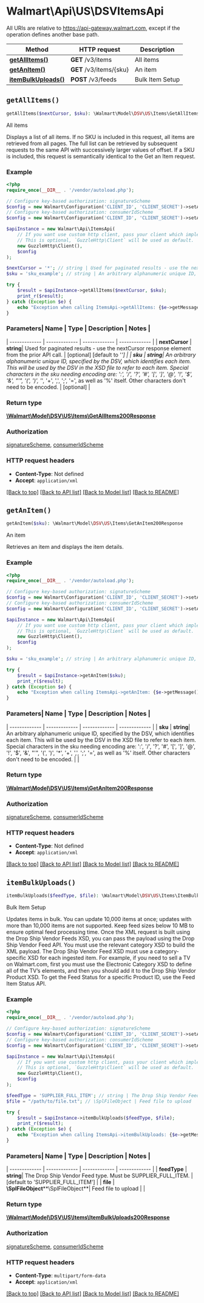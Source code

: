 # Walmart\Api\US\DSVItemsApi  
All URIs are relative to https://api-gateway.walmart.com, except if the operation defines another base path.

| Method | HTTP request | Description |
| ------------- | ------------- | ------------- |
| [**getAllItems()**](ItemsApi.md#getAllItems) | **GET** /v3/items | All items |
| [**getAnItem()**](ItemsApi.md#getAnItem) | **GET** /v3/items/{sku} | An item |
| [**itemBulkUploads()**](ItemsApi.md#itemBulkUploads) | **POST** /v3/feeds | Bulk Item Setup |


## `getAllItems()`

```php
getAllItems($nextCursor, $sku): \Walmart\Model\DSV\US\Items\GetAllItems200Response
```
All items

Displays a list of all items. If no SKU is included in this request, all items are retrieved from all pages. The full list can be retrieved by subsequent requests to the same API with successively larger values of offset. If a SKU is included, this request is semantically identical to the Get an Item request.

### Example

```php
<?php
require_once(__DIR__ . '/vendor/autoload.php');

// Configure key-based authorization: signatureScheme
$config = new Walmart\Configuration('CLIENT_ID', 'CLIENT_SECRET')->setApiKey('WM_SEC.AUTH_SIGNATURE', 'YOUR_KEY');
// Configure key-based authorization: consumerIdScheme
$config = new Walmart\Configuration('CLIENT_ID', 'CLIENT_SECRET')->setApiKey('WM_CONSUMER.ID', 'YOUR_KEY');

$apiInstance = new Walmart\Api\ItemsApi(  
    // If you want use custom http client, pass your client which implements `GuzzleHttp\ClientInterface`.
    // This is optional, `GuzzleHttp\Client` will be used as default.
    new GuzzleHttp\Client(),
    $config
);

$nextCursor = '*'; // string | Used for paginated results - use the nextCursor response element from the prior API call.
$sku = 'sku_example'; // string | An arbitrary alphanumeric unique ID, specified by the DSV, which identifies each item. This will be used by the DSV in the XSD file to refer to each item. Special characters in the sku needing encoding are: ':', '/', '?', '#', '[', ']', '@', '!', '$', '&', \"'\", '(', ')', '*', '+', ',', ';', '=', as well as '%' itself. Other characters don't need to be encoded.

try {
    $result = $apiInstance->getAllItems($nextCursor, $sku);
    print_r($result);
} catch (Exception $e) {
    echo "Exception when calling ItemsApi->getAllItems: {$e->getMessage()}\n";
}
```

### Parameters| Name | Type | Description  | Notes |
| ------------- | ------------- | ------------- | ------------- |
| **nextCursor** | **string**| Used for paginated results - use the nextCursor response element from the prior API call. | [optional] [default to '*'] |
| **sku** | **string**| An arbitrary alphanumeric unique ID, specified by the DSV, which identifies each item. This will be used by the DSV in the XSD file to refer to each item. Special characters in the sku needing encoding are: ':', '/', '?', '#', '[', ']', '@', '!', '$', '&', \"'\", '(', ')', '*', '+', ',', ';', '=', as well as '%' itself. Other characters don't need to be encoded. | [optional] |


### Return type

[**\Walmart\Model\DSV\US\Items\GetAllItems200Response**](../Model/GetAllItems200Response.md)

### Authorization

[signatureScheme](../../README.md#signatureScheme), [consumerIdScheme](../../README.md#consumerIdScheme)

### HTTP request headers

- **Content-Type**: Not defined
- **Accept**: `application/xml`

[[Back to top]](#) [[Back to API list]](../../README.md#endpoints)
[[Back to Model list]](../../README.md#models)
[[Back to README]](../../README.md)

## `getAnItem()`

```php
getAnItem($sku): \Walmart\Model\DSV\US\Items\GetAnItem200Response
```
An item

Retrieves an item and displays the item details.

### Example

```php
<?php
require_once(__DIR__ . '/vendor/autoload.php');

// Configure key-based authorization: signatureScheme
$config = new Walmart\Configuration('CLIENT_ID', 'CLIENT_SECRET')->setApiKey('WM_SEC.AUTH_SIGNATURE', 'YOUR_KEY');
// Configure key-based authorization: consumerIdScheme
$config = new Walmart\Configuration('CLIENT_ID', 'CLIENT_SECRET')->setApiKey('WM_CONSUMER.ID', 'YOUR_KEY');

$apiInstance = new Walmart\Api\ItemsApi(  
    // If you want use custom http client, pass your client which implements `GuzzleHttp\ClientInterface`.
    // This is optional, `GuzzleHttp\Client` will be used as default.
    new GuzzleHttp\Client(),
    $config
);

$sku = 'sku_example'; // string | An arbitrary alphanumeric unique ID, specified by the DSV, which identifies each item. This will be used by the DSV in the XSD file to refer to each item. Special characters in the sku needing encoding are: ':', '/', '?', '#', '[', ']', '@', '!', '$', '&', \"'\", '(', ')', '*', '+', ',', ';', '=', as well as '%' itself. Other characters don't need to be encoded.

try {
    $result = $apiInstance->getAnItem($sku);
    print_r($result);
} catch (Exception $e) {
    echo "Exception when calling ItemsApi->getAnItem: {$e->getMessage()}\n";
}
```

### Parameters| Name | Type | Description  | Notes |
| ------------- | ------------- | ------------- | ------------- |
| **sku** | **string**| An arbitrary alphanumeric unique ID, specified by the DSV, which identifies each item. This will be used by the DSV in the XSD file to refer to each item. Special characters in the sku needing encoding are: ':', '/', '?', '#', '[', ']', '@', '!', '$', '&', \"'\", '(', ')', '*', '+', ',', ';', '=', as well as '%' itself. Other characters don't need to be encoded. | |


### Return type

[**\Walmart\Model\DSV\US\Items\GetAnItem200Response**](../Model/GetAnItem200Response.md)

### Authorization

[signatureScheme](../../README.md#signatureScheme), [consumerIdScheme](../../README.md#consumerIdScheme)

### HTTP request headers

- **Content-Type**: Not defined
- **Accept**: `application/xml`

[[Back to top]](#) [[Back to API list]](../../README.md#endpoints)
[[Back to Model list]](../../README.md#models)
[[Back to README]](../../README.md)

## `itemBulkUploads()`

```php
itemBulkUploads($feedType, $file): \Walmart\Model\DSV\US\Items\ItemBulkUploads200Response
```
Bulk Item Setup

Updates items in bulk.  You can update 10,000 items at once; updates with more than 10,000 items are not supported. Keep feed sizes below 10 MB to ensure optimal feed processing time.  Once the XML request is built using the Drop Ship Vendor Feeds XSD, you can pass the payload using the Drop Ship Vendor Feed API.  You must use the relevant category XSD to build the XML payload. The Drop Ship Vendor Feed XSD must use a category-specific XSD for each ingested item. For example, if you need to sell a TV on Walmart.com, first you must use the Electronic Category XSD to define all of the TV’s elements, and then you should add it to the Drop Ship Vendor Product XSD.  To get the Feed Status for a specific Product ID, use the Feed Item Status API.

### Example

```php
<?php
require_once(__DIR__ . '/vendor/autoload.php');

// Configure key-based authorization: signatureScheme
$config = new Walmart\Configuration('CLIENT_ID', 'CLIENT_SECRET')->setApiKey('WM_SEC.AUTH_SIGNATURE', 'YOUR_KEY');
// Configure key-based authorization: consumerIdScheme
$config = new Walmart\Configuration('CLIENT_ID', 'CLIENT_SECRET')->setApiKey('WM_CONSUMER.ID', 'YOUR_KEY');

$apiInstance = new Walmart\Api\ItemsApi(  
    // If you want use custom http client, pass your client which implements `GuzzleHttp\ClientInterface`.
    // This is optional, `GuzzleHttp\Client` will be used as default.
    new GuzzleHttp\Client(),
    $config
);

$feedType = 'SUPPLIER_FULL_ITEM'; // string | The Drop Ship Vendor Feed type. Must be SUPPLIER_FULL_ITEM.
$file = "/path/to/file.txt"; // \SplFileObject | Feed file to upload

try {
    $result = $apiInstance->itemBulkUploads($feedType, $file);
    print_r($result);
} catch (Exception $e) {
    echo "Exception when calling ItemsApi->itemBulkUploads: {$e->getMessage()}\n";
}
```

### Parameters| Name | Type | Description  | Notes |
| ------------- | ------------- | ------------- | ------------- |
| **feedType** | **string**| The Drop Ship Vendor Feed type. Must be SUPPLIER_FULL_ITEM. | [default to 'SUPPLIER_FULL_ITEM'] |
| **file** | **\SplFileObject****\SplFileObject**| Feed file to upload | |


### Return type

[**\Walmart\Model\DSV\US\Items\ItemBulkUploads200Response**](../Model/ItemBulkUploads200Response.md)

### Authorization

[signatureScheme](../../README.md#signatureScheme), [consumerIdScheme](../../README.md#consumerIdScheme)

### HTTP request headers

- **Content-Type**: `multipart/form-data`
- **Accept**: `application/xml`

[[Back to top]](#) [[Back to API list]](../../README.md#endpoints)
[[Back to Model list]](../../README.md#models)
[[Back to README]](../../README.md)
